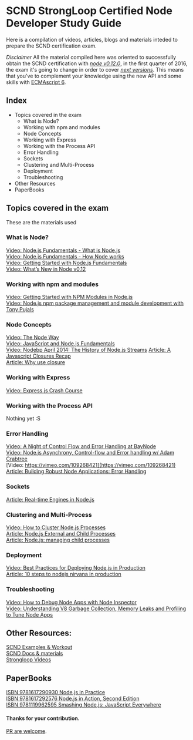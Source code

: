 # SCND StrongLoop Certified Node Developer Study Guide

Here is a compilation of videos, articles, blogs and materials inteded to prepare the SCND certification exam.

*Disclaimer* All the material compiled here was oriented to successfully obtain the SCND certification with [*node v0.12.0*](https://nodejs.org/docs/latest-v0.12.x/api/), in the first quarter of 2016, the exam it's going to change in order to cover [*next versions*](https://nodejs.org/dist/latest-v4.x/docs/api/). This means that you've to complement your knowledge using the new API and some skills with [ECMAscript 6](http://www.ecma-international.org/publications/standards/Ecma-262.htm).

## Index

* Topics covered in the exam
   * What is Node?
   * Working with npm and modules
   * Node Concepts
   * Working with Express
   * Working with the Process API
   * Error Handling
   * Sockets
   * Clustering and Multi-Process
   * Deployment
   * Troubleshooting
* Other Resources
* PaperBooks

## Topics covered in the exam

These are the materials used 

### What is Node?
[Video: Node.js Fundamentals - What is Node.js](https://vimeo.com/74746627)    
[Video: Node.js Fundamentals - How Node works](https://vimeo.com/76557798)    
[Video: Getting Started with Node.js Fundamentals](https://vimeo.com/121712131)    
[Video: What’s New in Node v0.12](https://vimeo.com/82734921)    

### Working with npm and modules
[Video: Getting Started with NPM Modules in Node.js](https://vimeo.com/124991995)    
[Video: Node.js npm package management and module development with Tony Pujals](https://vimeo.com/88470099)    

### Node Concepts

[Video: The Node Way](https://vimeo.com/117398512)    
[Video: JavaScript and Node.js Fundamentals](https://vimeo.com/129487959)    
[Video: Nodebp April 2014: The History of Node.js Streams](https://www.youtube.com/watch?v=g5ewQEuXjsQ)
[Article: A Javascript Closures Recap](http://vaneyckt.io/posts/a_javascript_closures_recap/)    
[Article: Why use closure](http://howtonode.org/why-use-closure)    

### Working with Express

[Video: Express.js Crash Course](https://vimeo.com/109292003)    

### Working with the Process API

Nothing yet :S    

### Error Handling

[Video: A Night of Control Flow and Error Handling at BayNode](https://vimeo.com/97133429)    
[Video: Node.js Asynchrony, Control-flow and Error handling w/ Adam Crabtree](https://vimeo.com/97132267)    
[Video: https://vimeo.com/109268421](https://vimeo.com/109268421)    
[Article: Building Robust Node Applications: Error Handling](https://strongloop.com/strongblog/robust-node-applications-error-handling/)    

### Sockets

[Article: Real-time Engines in Node.js](https://strongloop.com/strongblog/real-time-engines-in-node-js)    


### Clustering and Multi-Process

[Video: How to Cluster Node.js Processes](https://vimeo.com/77870958)    
[Article: Node.js External and Child Processes](http://www.graemeboy.com/node-child-processes)    
[Article: Node.js: managing child processes](http://krasimirtsonev.com/blog/article/Nodejs-managing-child-processes-starting-stopping-exec-spawn)    

### Deployment

[Video: Best Practices for Deploying Node.js in Production](https://vimeo.com/135700361)    
[Article: 10 steps to nodejs nirvana in production](http://qzaidi.github.io/2013/05/14/node-in-production/)    

### Troubleshooting

[Video: How to Debug Node Apps with Node Inspector](https://vimeo.com/77870960)    
[Video: Understanding V8 Garbage Collection, Memory Leaks and Profiling to Tune Node Apps](https://vimeo.com/117414656)    

## Other Resources:
[SCND Examples & Workout](https://github.com/wilk/node-certification "Node Certification")    
[SCND Docs & materials](https://github.com/rockbot/node-for-beginners "Node for Beginners")    
[Strongloop Videos](https://strongloop.com/node-js/videos)

## PaperBooks
[ISBN 9781617290930 Node.js in Practice](http://www.manning.com/young/)    
[ISBN 9781617292576 Node.js in Action, Second Edition](http://www.manning.com/cantelon2/)    
[ISBN 9781119962595 Smashing Node.js: JavaScript Everywhere](http://eu.wiley.com/WileyCDA/WileyTitle/productCd-1119962595.html)

#### Thanks for your contribution.
[PR are welcome](https://help.github.com/articles/using-pull-requests/).
